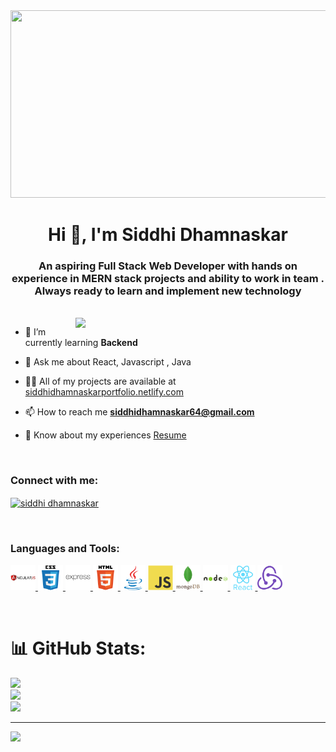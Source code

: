 
<img width="1000" height="300" src="https://miro.medium.com/max/1200/0*M4bxiCIjcTK-2Xr6.jpeg">
<h1 align="center">Hi 👋, I'm Siddhi Dhamnaskar</h1>

<h3 align="center">An aspiring Full Stack Web Developer with hands on experience in MERN stack projects and ability to work in team . Always ready to learn and implement new technology</h3>
<br/>


<img align="right" width="400" src="https://cdn.dribbble.com/users/3853792/screenshots/13895772/media/adafde56c266d90cfb7f26f328f18b6b.png?compress=1&resize=400x300">

- 🌱 I’m currently learning **Backend**

- 💬 Ask me about React, Javascript , Java

- 👨‍💻 All of my projects are available at [siddhidhamnaskarportfolio.netlify.com](siddhidhamnaskarportfolio.netlify.com)

- 📫 How to reach me **siddhidhamnaskar64@gmail.com**

- 📄 Know about my experiences [Resume](https://drive.google.com/file/d/1ftv39LeqZwGB-Ee6f5ZGs6JJjz7ZuNmx/view?usp=sharing)

<br/>

<h3 align="left">Connect with me:</h3>
<p align="left">
<a href="https://linkedin.com/in/siddhi dhamnaskar" target="blank"><img align="center" src="https://raw.githubusercontent.com/rahuldkjain/github-profile-readme-generator/master/src/images/icons/Social/linked-in-alt.svg" alt="siddhi dhamnaskar" height="30" width="40" /></a>
</p>

<br/>

<h3 align="left">Languages and Tools:</h3>
<p align="left"> <a href="https://angular.io" target="_blank" rel="noreferrer"> <img src="https://raw.githubusercontent.com/devicons/devicon/master/icons/angularjs/angularjs-original-wordmark.svg" alt="angularjs" width="40" height="40"/> </a> <a href="https://www.w3schools.com/css/" target="_blank" rel="noreferrer"> <img src="https://raw.githubusercontent.com/devicons/devicon/master/icons/css3/css3-original-wordmark.svg" alt="css3" width="40" height="40"/> </a> <a href="https://expressjs.com" target="_blank" rel="noreferrer"> <img src="https://raw.githubusercontent.com/devicons/devicon/master/icons/express/express-original-wordmark.svg" alt="express" width="40" height="40"/> </a> <a href="https://www.w3.org/html/" target="_blank" rel="noreferrer"> <img src="https://raw.githubusercontent.com/devicons/devicon/master/icons/html5/html5-original-wordmark.svg" alt="html5" width="40" height="40"/> </a> <a href="https://www.java.com" target="_blank" rel="noreferrer"> <img src="https://raw.githubusercontent.com/devicons/devicon/master/icons/java/java-original.svg" alt="java" width="40" height="40"/> </a> <a href="https://developer.mozilla.org/en-US/docs/Web/JavaScript" target="_blank" rel="noreferrer"> <img src="https://raw.githubusercontent.com/devicons/devicon/master/icons/javascript/javascript-original.svg" alt="javascript" width="40" height="40"/> </a> <a href="https://www.mongodb.com/" target="_blank" rel="noreferrer"> <img src="https://raw.githubusercontent.com/devicons/devicon/master/icons/mongodb/mongodb-original-wordmark.svg" alt="mongodb" width="40" height="40"/> </a> <a href="https://nodejs.org" target="_blank" rel="noreferrer"> <img src="https://raw.githubusercontent.com/devicons/devicon/master/icons/nodejs/nodejs-original-wordmark.svg" alt="nodejs" width="40" height="40"/> </a> <a href="https://reactjs.org/" target="_blank" rel="noreferrer"> <img src="https://raw.githubusercontent.com/devicons/devicon/master/icons/react/react-original-wordmark.svg" alt="react" width="40" height="40"/> </a> <a href="https://redux.js.org" target="_blank" rel="noreferrer"> <img src="https://raw.githubusercontent.com/devicons/devicon/master/icons/redux/redux-original.svg" alt="redux" width="40" height="40"/> </a> </p>

<br/>

# 📊 GitHub Stats:
![](https://github-readme-stats.vercel.app/api?username=siddhidhamnaskar&theme=dark&hide_border=true&include_all_commits=false&count_private=false)<br/>
![](https://github-readme-streak-stats.herokuapp.com/?user=siddhidhamnaskar&theme=dark&hide_border=true)<br/>
![](https://github-readme-stats.vercel.app/api/top-langs/?username=siddhidhamnaskar&theme=dark&hide_border=true&include_all_commits=false&count_private=false&layout=compact)

---
[![](https://visitcount.itsvg.in/api?id=siddhidhamnaskar&icon=0&color=0)](https://visitcount.itsvg.in)
